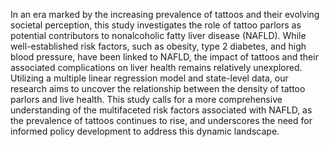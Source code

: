 In an era marked by the increasing prevalence of tattoos and their evolving 
societal perception, this study investigates the role of tattoo parlors as 
potential contributors to nonalcoholic fatty liver disease (NAFLD). While 
well-established risk factors, such as obesity, type 2 diabetes, and high 
blood pressure, have been linked to NAFLD, the impact of tattoos and their 
associated complications on liver health remains relatively unexplored. 
Utilizing a multiple linear regression model and state-level data, our research
aims to uncover the relationship between the density of tattoo parlors and live
health. This study calls for a more comprehensive understanding of the 
multifaceted risk factors associated with NAFLD, as the prevalence of tattoos 
continues to rise, and underscores the need for informed policy development to
address this dynamic landscape.
